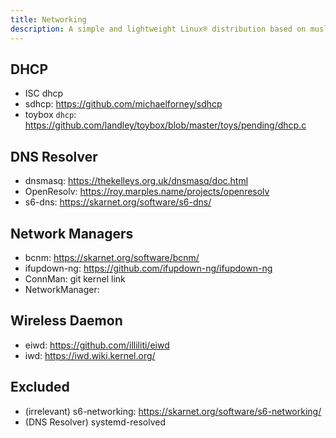 ```yaml
---
title: Networking
description: A simple and lightweight Linux® distribution based on musl libc and toybox
---
```


## DHCP
- ISC dhcp
- sdhcp: https://github.com/michaelforney/sdhcp
- toybox `dhcp`: https://github.com/landley/toybox/blob/master/toys/pending/dhcp.c

## DNS Resolver
- dnsmasq: https://thekelleys.org.uk/dnsmasq/doc.html
- OpenResolv: https://roy.marples.name/projects/openresolv
- s6-dns: https://skarnet.org/software/s6-dns/

## Network Managers
- bcnm: https://skarnet.org/software/bcnm/
- ifupdown-ng: https://github.com/ifupdown-ng/ifupdown-ng
- ConnMan: git kernel link
- NetworkManager: 

## Wireless Daemon
- eiwd: https://github.com/illiliti/eiwd
- iwd: https://iwd.wiki.kernel.org/

## Excluded
- (irrelevant) s6-networking: https://skarnet.org/software/s6-networking/
- (DNS Resolver) systemd-resolved
